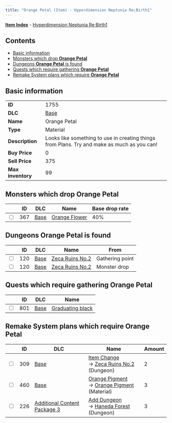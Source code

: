 ```yaml
---
title: "Orange Petal (Item) - Hyperdimension Neptunia Re;Birth1"
---
```


[**Item Index**](/neptunia/rb1/item/index.html) - [Hyperdimension Neptunia Re;Birth1](/neptunia/rb1)

## Contents

- [Basic information](#basic-information)
- [Monsters which drop **Orange Petal**](#monsters-which-drop-orange-petal)
- [Dungeons **Orange Petal** is found](#dungeons-orange-petal-is-found)
- [Quests which require gathering **Orange Petal**](#quests-which-require-gathering-orange-petal)
- [Remake System plans which require **Orange Petal**](#remake-system-plans-which-require-orange-petal)

## Basic information

|   |   |
| -- | -- |
| **ID** | 1755 |
| **DLC** | [Base](/neptunia/rb1/dlc/1-base.html) |
| **Name** | Orange Petal |
| **Type** | Material |
| **Description** | Looks like something to use in creating things from Plans. Try and make as much as you can! |
| **Buy Price** | 0 |
| **Sell Price** | 375 |
| **Max inventory** | 99 |

## Monsters which drop **Orange Petal**

|    | ID | DLC | Name | Base drop rate |
| -- | -- | --- | ---- | -------------- |
| <input type="checkbox" id="rb1-monster-1-367" class="trackbox" /> | 367 | [Base](/neptunia/rb1/dlc/1-base.html) | [Orange Flower](/neptunia/rb1/monster/1-367-orange-flower.html) | 40% |

## Dungeons **Orange Petal** is found

|    | ID | DLC | Name | From |
| -- | -- | --- | ---- | ---- |
| <input type="checkbox" id="rb1-dungeon-1-120" class="trackbox" /> | 120 | [Base](/neptunia/rb1/dlc/1-base.html) | [Zeca Ruins No.2](/neptunia/rb1/dungeon/1-120-zeca-ruins-no-2.html) | Gathering point |
| <input type="checkbox" id="rb1-dungeon-1-120" class="trackbox" /> | 120 | [Base](/neptunia/rb1/dlc/1-base.html) | [Zeca Ruins No.2](/neptunia/rb1/dungeon/1-120-zeca-ruins-no-2.html) | Monster drop |

## Quests which require gathering **Orange Petal**

|    | ID | DLC | Name |
| -- | -- | --- | ---- |
| <input type="checkbox" id="rb1-quest-1-801" class="trackbox" /> | 801 | [Base](/neptunia/rb1/dlc/1-base.html) | [Graduating black](/neptunia/rb1/quest/1-801-graduating-black.html) |

## Remake System plans which require **Orange Petal**

|    | ID | DLC | Name | Amount |
| -- | -- | --- | ---- | ------ |
| <input type="checkbox" id="rb1-remake-1-309" class="trackbox" /> | 309 | [Base](/neptunia/rb1/dlc/1-base.html) | [Item Change](/neptunia/rb1/remake/1-309-item-change.html)<br />→ [Zeca Ruins No.2](/neptunia/rb1/dungeon/1-120-zeca-ruins-no-2.html) (Dungeon) | 2 |
| <input type="checkbox" id="rb1-remake-1-460" class="trackbox" /> | 460 | [Base](/neptunia/rb1/dlc/1-base.html) | [Orange Pigment](/neptunia/rb1/remake/1-460-orange-pigment.html)<br />→ [Orange Pigment](/neptunia/rb1/item/1-1939-orange-pigment.html) (Material) | 3 |
| <input type="checkbox" id="rb1-remake-12-226" class="trackbox" /> | 226 | [Additional Content Package 3](/neptunia/rb1/dlc/12-pack3.html) | [Add Dungeon](/neptunia/rb1/remake/12-226-add-dungeon.html)<br />→ [Haneda Forest](/neptunia/rb1/dungeon/12-125-haneda-forest.html) (Dungeon) | 3 |